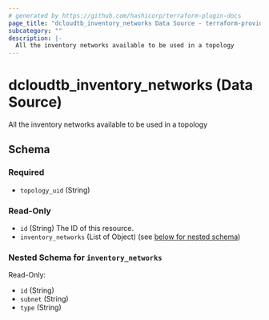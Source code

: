 ```yaml
---
# generated by https://github.com/hashicorp/terraform-plugin-docs
page_title: "dcloudtb_inventory_networks Data Source - terraform-provider-dcloudtb"
subcategory: ""
description: |-
  All the inventory networks available to be used in a topology
---
```


# dcloudtb_inventory_networks (Data Source)

All the inventory networks available to be used in a topology



<!-- schema generated by tfplugindocs -->
## Schema

### Required

- `topology_uid` (String)

### Read-Only

- `id` (String) The ID of this resource.
- `inventory_networks` (List of Object) (see [below for nested schema](#nestedatt--inventory_networks))

<a id="nestedatt--inventory_networks"></a>
### Nested Schema for `inventory_networks`

Read-Only:

- `id` (String)
- `subnet` (String)
- `type` (String)


